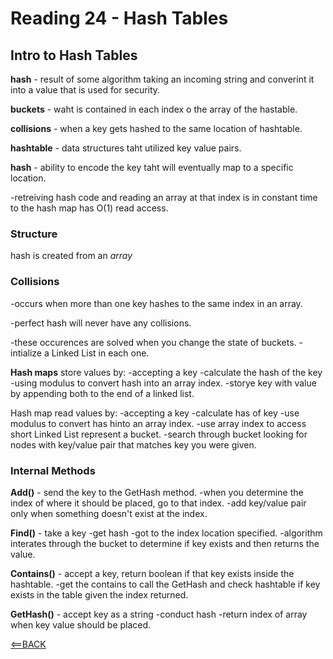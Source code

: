 # Reading 24 - Hash Tables

## Intro to Hash Tables

**hash** - result of some algorithm taking an incoming string and converint it into a value that is used for security.

**buckets** - waht is contained in each index o the array of the hastable.

**collisions** - when a key gets hashed to the same location of hashtable.

**hashtable** - data structures taht utilized key value pairs.

**hash** - ability to encode the key taht will eventually map to a specific location.

-retreiving hash code and reading an array at that index is in constant time to the hash map has O(1) read access.

### Structure

hash is created from an *array*

### Collisions

-occurs when more than one key hashes to the same index in an array. 

-perfect hash will never have any collisions.

-these occurences are solved when you change the state of buckets.
-intialize a Linked List in each one.

**Hash maps** store values by:
-accepting a key
-calculate the hash of the key
-using modulus to convert hash into an array index.
-storye key with value by appending both to the end of a linked list.

Hash map read values by:
-accepting a key
-calculate has of key
-use modulus to convert has hinto an array index.
-use array index to access short Linked List represent a bucket.
-search through bucket looking for nodes with key/value pair that matches key you were given.

### Internal Methods

**Add()** - send the key to the GetHash method.
-when you determine the index of where it should be placed, go to that index.
-add key/value pair only when something doesn't exist at the index.

**Find()** - take a key
-get hash
-got to the index location specified.
-algorithm interates through the bucket to determine if key exists and then returns the value.

**Contains()** - accept a key, return boolean if that key exists inside the hashtable.
-get the contains to call the GetHash and check hashtable if key exists in the table given the index returned.

**GetHash()** - accept key as a string
-conduct hash
-return index of array when key value should be placed.

[<==BACK](README.md)
